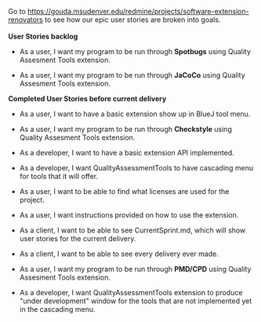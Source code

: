 Go to https://gouda.msudenver.edu/redmine/projects/software-extension-renovators to see how our epic user stories are broken into goals.<br /><br />
**User Stories backlog** <br />
 
* As a user, I want my program to be run through <B>Spotbugs</B> using Quality Assesment Tools extension.<br />
  
* As a user, I want my program to be run through <B>JaCoCo</B> using Quality Assesment Tools extension.<br /> 

**Completed User Stories before current delivery**

* As a user, I want to have a basic extension show up in BlueJ tool menu.<br />

* As a user, I want my program to be run through <B>Checkstyle</B> using Quality Assesment Tools extension.<br />

* As a developer, I want to have a basic extension API implemented.<br />

* As a developer, I want QualityAssessmentTools to have cascading menu for tools that it will offer.<br />

* As a user, I want to be able to find what licenses are used for the project.<br />

* As a user, I want instructions provided on how to use the extension.<br />

* As a client, I want to be able to see CurrentSprint.md, which will show user stories for the current delivery.<br />

* As a client, I want to be able to see every delivery ever made.<br />

* As a user, I want my program to be run through <B>PMD/CPD</B> using Quality Assesment Tools extension.<br />

* As a developer, I want QualityAssessmentTools extension to produce "under development" window for the tools that are not implemented yet in the cascading menu.<br />
